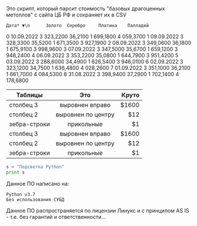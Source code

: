Это скрипт, который парсит стоимость "базовых драгоценных метоллов" с сайта ЦБ РФ и сохраняет их в CSV

    Дата* ▼\n      Золото  Серебро     Платина    Палладий
0  10.09.2022  3 323,2200  36,2100  1 699,1800  4 059,3700
1  09.09.2022  3 328,3300  35,5200  1 671,3500  3 927,1900
2  08.09.2022  3 349,0600  36,1800  1 675,9100  3 998,9600
3  07.09.2022  3 347,5000  35,6700  1 659,1200  3 948,2400
4  06.09.2022  3 353,2200  35,0800  1 644,7900  3 951,4200
5  03.09.2022  3 288,6000  34,4900  1 626,5400  3 946,0100
6  02.09.2022  3 323,1200  34,7500  1 636,4800  4 028,2600
7  01.09.2022  3 351,1000  36,2100  1 661,7000  4 084,5300
8  31.08.2022  3 398,9400  37,2900  1 702,1400  4 178,6800

| Таблицы       | Это                | Круто |
| ------------- |:------------------:| -----:|
| столбец 3     | выровнен вправо    | $1600 |
| столбец 2     | выровнен по центру |   $12 |
| зебра-строки  | прикольные         |    $1 |
| столбец 3     | выровнен вправо    | $1600 |
| столбец 2     | выровнен по центру |   $12 |
| зебра-строки  | прикольные         |    $1 |

```python
s = "Подсветка Python"
print s
```

Данное ПО написано на:

    Python v3.7
    Без использования СУБД

Данное ПО распространяется по лицензии Линукс и с принципом AS IS - т.е. без гарантий и ответственности...
